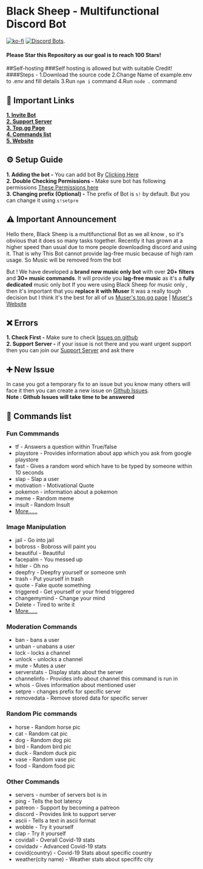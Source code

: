 # Black Sheep - Multifunctional Discord Bot <br /> 
[![ko-fi](https://ko-fi.com/img/githubbutton_sm.svg)](https://ko-fi.com/U7U438GWF)
[![Discord Bots](https://top.gg/api/widget/716985864512864328.svg)](https://top.gg/bot/716985864512864328). 
<br />

#### Please Star this Repository as our goal is to reach 100 Stars!

##Self-hosting
###Self hosting is allowed but with suitable Credit!
####Steps -
1.Download the source code
2.Change Name of example.env to .env and fill details
3.Run `npm i` command
4.Run `node .` command

## 🔗 Important Links
**[1. Invite Bot](https://top.gg/bot/716985864512864328/invite)**   
**[2. Support Server](https://pgamerx.com)**   
**[3. Top.gg Page](https://top.gg/bot/716985864512864328)**   
**[4. Commands list](https://sheep.pgamerx.com/commands)**   
**[5. Website](https://sheep.pgamerx.com)**  

## :gear: Setup Guide
 **1. Adding the bot -**  You can add bot By [Clicking Here](https://discord.com/oauth2/authorize?client_id=716985864512864328&scope=bot&permissions=1580596551)    
 **2. Double Checking Permissions -** Make sure bot has following permissions [These Permissions here](https://i.imgur.com/bMzH9Re.png)    
 **3. Changing prefix (Optional) -** The prefix of Bot is `s!` by default. But you can change it using `s!setpre`

## :warning: Important Announcement
Hello there, Black Sheep is a multifunctional Bot as we all know , so it's obvious that it does so many tasks together. Recently it has grown at a higher speed than usual due to more people downloading discord and using it. That is why This Bot cannot provide lag-free music because of high ram usage.
So Music will be removed from the bot

But ! We have developed a **brand new music only bot** with over **20+ filters** and **30+ music commands**. It will provide you **lag-free music** as it's a **fully dedicated** music only bot
If you were using Black Sheep for music only , then it's important that you **replace it with Muser**
It was a really tough decision but I think it's the best for all of us
[Muser's top.gg page](https://top.gg/bot/763418289689985035) | [Muser's Website](https://muser.pgamerx.com)

## :x: Errors
**1. Check First -**  Make sure to check [Issues on github](https://github.com/PGamerXstudio/blacksheep/issues)      
**2. Support Server -** if your issue is not there and you want urgent support then you can join our [Support Server](https://pgamerx.com/discord) and ask there

## ➕ New Issue
In case you got a temporary fix to an issue but you know many others will face it then you can create a new issue on [Github Issues](https://github.com/PGamerXstudio/blacksheep/issues/new).     
**Note : Github Issues will take time to be answered**

## 📜 Commands list
### Fun Commmands
* tf - Answers a question within True/false
* playstore - Provides information about app which you ask from google playstore
* fast - Gives a random word which have to be typed by someone within 10 seconds
* slap - Slap a user
* motivation - Motivational Quote
* pokemon - information about a pokemon
* meme - Random meme
* insult - Random Insult
* [More......](https://sheep.pgamerx.com/commands)
### Image Manipulation
* jail - Go into jail
* bobross - Bobross will paint you
* beautiful - Beautiful
* facepalm - You messed up
* hitler - Oh no
* deepfry - Deepfry yourself or someone smh
* trash - Put yourself in trash
* quote - Fake quote something
* triggered - Get yourself or your friend triggered
* changemymind - Change your mind
* Delete - Tired to write it
* [More......](https://sheep.pgamerx.com/commands)
### Moderation Commands
* ban - bans a user
* unban - unabans a user
* lock - locks a channel
* unlock - unlocks a channel
* mute - Mutes a user
* serverstats - Display stats about the server
* channelinfo - Provides info about channel this command is run in
* whois - Gives information about mentioned user
* setpre - changes prefix for specific server
* removedata - Remove stored data for specific server
### Random Pic commands
* horse - Random horse pic
* cat - Random cat pic
* dog - Random dog pic
* bird - Random bird pic
* duck - Random duck pic
* vase - Random vase pic
* food - Random food pic
### Other Commands
* servers - number of servers bot is in
* ping - Tells the bot latency
* patreon - Support by becoming a patreon
* discord - Provides link to support server
* ascii - Tells a text in ascii format
* wobble - Try it yourself
* clap - Try it yourself
* covidall - Overall Covid-19 stats
* covidadv - Advanced Covid-19 stats
* covid(country) - Covid-19 Stats about specific country
* weather(city name) - Weather stats about specififc city


